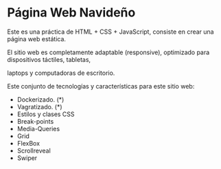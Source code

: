 # Página Web Navideño

Este es una práctica de HTML + CSS + JavaScript, consiste en crear una página web estática.

El sitio web es completamente adaptable (responsive), optimizado para dispositivos táctiles, tabletas, 

laptops y computadoras de escritorio.

Este conjunto de tecnologías y características para este sitio web:

* Dockerizado. (*)
* Vagratizado. (*)
* Estilos y clases CSS
* Break-points 
* Media-Queries
* Grid
* FlexBox
* Scrollreveal
* Swiper